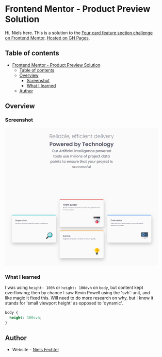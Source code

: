 # Frontend Mentor - Product Preview Solution

Hi, Niels here.
This is a solution to the [Four card feature section challenge on Frontend Mentor](https://www.frontendmentor.io/challenges/four-card-feature-section-weK1eFYK).
[Hosted on GH Pages](https://nielsfechtel.github.io/frontendmentor_2_four_cards/).

## Table of contents

- [Frontend Mentor - Product Preview Solution](#frontend-mentor---product-preview-solution)
  - [Table of contents](#table-of-contents)
  - [Overview](#overview)
    - [Screenshot](#screenshot)
    - [What I learned](#what-i-learned)
  - [Author](#author)

## Overview

### Screenshot

![](./Screenshot.png)

### What I learned

I was using `height: 100%` or `height: 100dvh` on `body`, but content kept overflowing; then by chance I saw Kevin Powell using the 'svh'-unit, and like magic it fixed this. Will need to do more research on why, but I know it stands for 'small viewport height' as opposed to 'dynamic'.

```css
body {
  height: 100svh;
}
```

## Author

- Website - [Niels Fechtel](https://niels-fechtel.com)
